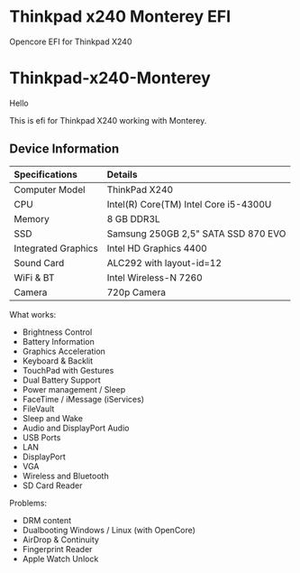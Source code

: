 # Thinkpad x240 Monterey EFI
 Opencore EFI for Thinkpad X240
# Thinkpad-x240-Monterey

Hello

This is efi for Thinkpad X240 working with Monterey.

## Device Information
| Specifications | Details |
|:---|:---|
| Computer Model | ThinkPad X240 |
| CPU | Intel(R) Core(TM) Intel Core i5-4300U |
| Memory | 8 GB DDR3L |
| SSD | Samsung 250GB 2,5" SATA SSD 870 EVO |
| Integrated Graphics | Intel HD Graphics 4400 |
| Sound Card | ALC292 with layout-id=12 |
| WiFi & BT | Intel Wireless-N 7260  |
| Camera    | 720p Camera |
 

What works:

 - Brightness Control
 - Battery Information
 - Graphics Acceleration
 - Keyboard & Backlit
 - TouchPad with Gestures
 - Dual Battery Support
 - Power management / Sleep
 - FaceTime / iMessage (iServices)
 - FileVault
 - Sleep and Wake
 - Audio and DisplayPort Audio
 - USB Ports
 - LAN
 - DisplayPort
 - VGA
 - Wireless and Bluetooth
 - SD Card Reader

Problems:
 - DRM content
 - Dualbooting Windows / Linux (with OpenCore)
 - AirDrop & Continuity
 - Fingerprint Reader
 - Apple Watch Unlock
 